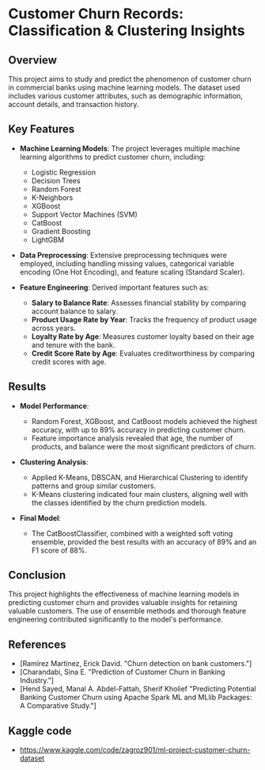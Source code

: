 # Customer Churn Records: Classification & Clustering Insights

## Overview

This project aims to study and predict the phenomenon of customer churn in commercial banks using machine learning models. The dataset used includes various customer attributes, such as demographic information, account details, and transaction history.

## Key Features

- **Machine Learning Models**: The project leverages multiple machine learning algorithms to predict customer churn, including:
  - Logistic Regression
  - Decision Trees
  - Random Forest
  - K-Neighbors
  - XGBoost
  - Support Vector Machines (SVM)
  - CatBoost
  - Gradient Boosting
  - LightGBM
  
- **Data Preprocessing**: Extensive preprocessing techniques were employed, including handling missing values, categorical variable encoding (One Hot Encoding), and feature scaling (Standard Scaler).

- **Feature Engineering**: Derived important features such as:
  - **Salary to Balance Rate**: Assesses financial stability by comparing account balance to salary.
  - **Product Usage Rate by Year**: Tracks the frequency of product usage across years.
  - **Loyalty Rate by Age**: Measures customer loyalty based on their age and tenure with the bank.
  - **Credit Score Rate by Age**: Evaluates creditworthiness by comparing credit scores with age.

## Results

- **Model Performance**: 
  - Random Forest, XGBoost, and CatBoost models achieved the highest accuracy, with up to 89% accuracy in predicting customer churn.
  - Feature importance analysis revealed that age, the number of products, and balance were the most significant predictors of churn.
  
- **Clustering Analysis**:
  - Applied K-Means, DBSCAN, and Hierarchical Clustering to identify patterns and group similar customers.
  - K-Means clustering indicated four main clusters, aligning well with the classes identified by the churn prediction models.
  
- **Final Model**:
  - The CatBoostClassifier, combined with a weighted soft voting ensemble, provided the best results with an accuracy of 89% and an F1 score of 88%.

## Conclusion

This project highlights the effectiveness of machine learning models in predicting customer churn and provides valuable insights for retaining valuable customers. The use of ensemble methods and thorough feature engineering contributed significantly to the model's performance.

## References

- [Ramírez Martínez, Erick David. "Churn detection on bank customers."]
- [Charandabi, Sina E. "Prediction of Customer Churn in Banking Industry."]
- [Hend Sayed, Manal A. Abdel-Fattah, Sherif Kholief "Predicting Potential Banking Customer Churn using Apache Spark ML and MLlib Packages: A Comparative Study."]
## Kaggle code
-  https://www.kaggle.com/code/zagroz901/ml-project-customer-churn-dataset

